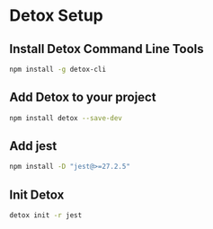 # Detox Setup

## Install Detox Command Line Tools

```sh
npm install -g detox-cli
```

## Add Detox to your project

```sh
npm install detox --save-dev
```

## Add jest

```sh
npm install -D "jest@>=27.2.5"
```

## Init Detox

```sh
detox init -r jest
```
